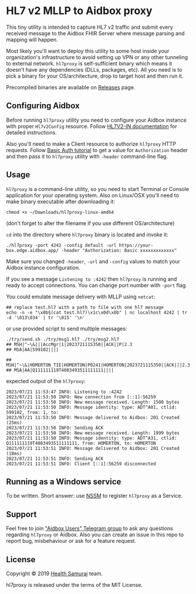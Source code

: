 # HL7 v2 MLLP to Aidbox proxy

This tiny utility is intended to capture HL7 v2 traffic and submit
every received message to the Aidbox FHIR Server where message parsing
and mapping will happen.

Most likely you'll want to deploy this utility to some host inside
your organization's infrastructure to avoid setting up VPN or any
other tunneling to external network. `hl7proxy` is self-sufficient
binary which means it doesn't have any dependencies (DLLs, packages,
etc). All you need is to pick a binary for your OS/architecture, drop
to target host and then run it.

Precompiled binaries are available on
[Releases](https://github.com/HealthSamurai/hl7proxy/releases)
page.
## Configuring Aidbox

Before running `hl7proxy` utility you need to configure your Aidbox
instance with proper `Hl7v2Config` resource. Follow [HL7V2-IN
documentation](https://docs.aidbox.app/advanced/hl7-v2-integration)
for detailed instructions.

Also you'll need to make a Client resource to authorize
`hl7proxy` HTTP requests. Follow [Basic Auth
tutorial](https://docs.aidbox.app/auth-betta/basic-auth) to get a
value for `Authorization` header and then pass it to `hl7proxy`
utility with `-header` command-line flag.

## Usage

`hl7proxy` is a command-line utility, so you need to start Terminal or
Console application for your operating system. Also on Linux/OSX
you'll need to make binary executable after downloading it:

``` shell
chmod +x ~/Downloads/hl7proxy-linux-amd64
```

(don't forget to alter the filename if you use different
OS/architecture)

`cd` into the directory where `hl7proxy` binary is located and invoke
it:

``` shell
./hl7proxy -port 4242 -config default -url https://your-box.edge.aidbox.app/ -header "Authorization: Basic xxxxxxxxxxxxx"
```

Make sure you changed `-header`, `-url` and `-config` values to match
your Aidbox instance configuration.

If you see a message `Listening to :4242` then `hl7proxy` is running
and ready to accept connections. You can change port number with
`-port` flag.

You could emulate message delivery with MLLP using `netcat`:
``` shell
## replace test.hl7 with a path to file with one hl7 message
echo -n -e "\x0b$(cat test.hl7)\x1c\x0d\x0b" | nc localhost 4242 | tr -d '\013\034' | tr '\015' '\n'
```

or use provided script to send multiple messages:

``` shell
./try/send.sh ./try/msg1.hl7 ./try/msg2.hl7
## MSH|^~\&|||AccMgr|1|2023721115350||ACK||P|2.3
## MSA|AA|599102||||

## MSH|^~\&|HOMERTON_TIE|HOMERTON|P0241|HOMERTON|2023721115350||ACK|||2.3
## MSA|AA|Q111111119T4083493511111111||||
```

expected output of the `hl7proxy`:

``` shell
2023/07/21 11:53:47 INFO: Listening to :4242
2023/07/21 11:53:50 INFO: New connection from [::1]:56259
2023/07/21 11:53:50 INFO: New message received. Length: 1500 bytes
2023/07/21 11:53:50 INFO: Message identity: type: ADT^A01, ctlid: 599102, from: 1, to:
2023/07/21 11:53:50 INFO: Message delivered to Aidbox: 201 Created (25ms)
2023/07/21 11:53:50 INFO: Sending ACK
2023/07/21 11:53:50 INFO: New message received. Length: 1999 bytes
2023/07/21 11:53:50 INFO: Message identity: type: ADT^A31, ctlid: Q111111119T4083493511111111, from: HOMERTON, to: HOMERTON
2023/07/21 11:53:51 INFO: Message delivered to Aidbox: 201 Created (18ms)
2023/07/21 11:53:51 INFO: Sending ACK
2023/07/21 11:53:51 INFO: Client [::1]:56259 disconnected
```


## Running as a Windows service

To be written. Short answer: use [NSSM](http://nssm.cc/) to register
`hl7proxy` as a Service.

## Support

Feel free to join ["Aidbox Users" Telegram group](https://t.me/aidbox)
to ask any questions regarding `hl7proxy` or Aidbox. Also you can
create an issue in this repo to report bug, misbehaviour or ask for a
feature request.

## License

Copyright © 2019 [Health Samurai](https://health-samurai.io/) team.

hl7proxy is released under the terms of the MIT License.
